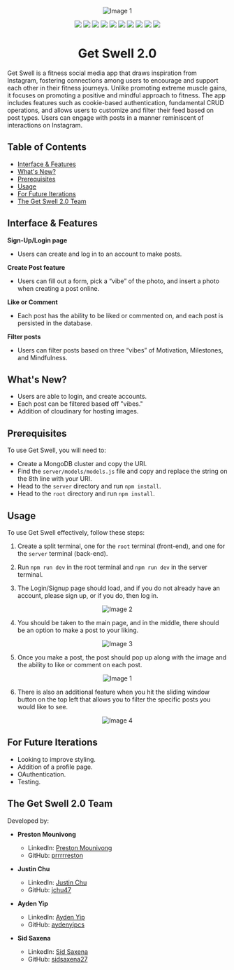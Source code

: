 <p align="center">
  <img src="server/image-assets/1.png" alt="Image 1">
</p>

<p align="center">
  <img src="https://img.shields.io/badge/React-61dafb?style=for-the-badge&logo=react&logoColor=white"> 
  <img src="https://img.shields.io/badge/Node.js-43853d?style=for-the-badge&logo=node.js&logoColor=white"> 
  <img src="https://img.shields.io/badge/Express-000000?style=for-the-badge&logo=express&logoColor=white"> 
  <img src="https://img.shields.io/badge/Material_UI-0081CB?style=for-the-badge&logo=material-ui&logoColor=white"> 
  <img src="https://img.shields.io/badge/CSS-563d7c?style=for-the-badge"> 
  <img src="https://img.shields.io/badge/HTML-e34c26?style=for-the-badge"> 
  <img src="https://img.shields.io/badge/MongoDB-4ea94b?style=for-the-badge&logo=mongodb&logoColor=white"> 
  <img src="https://img.shields.io/badge/Webpack-8dd6f9?style=for-the-badge&logo=webpack&logoColor=white"> 
  <img src="https://img.shields.io/badge/Cookies-326ce5?style=for-the-badge"> 
  <img src="https://img.shields.io/badge/Cloudinary-4285F4?style=for-the-badge&logo=cloudinary&logoColor=white"> 
</p>


<h1 align="center">Get Swell 2.0</h1>

Get Swell is a fitness social media app that draws inspiration from Instagram, fostering connections among users to encourage and support each other in their fitness journeys. Unlike promoting extreme muscle gains, it focuses on promoting a positive and mindful approach to fitness. The app includes features such as cookie-based authentication, fundamental CRUD operations, and allows users to customize and filter their feed based on post types. Users can engage with posts in a manner reminiscent of interactions on Instagram.

## Table of Contents
- [Interface & Features](#interface--features)
- [What's New?](#whats-new)
- [Prerequisites](#prerequisites)
- [Usage](#usage)
- [For Future Iterations](#for-future-iterations)
- [The Get Swell 2.0 Team](#the-get-swell-20-team)

## Interface & Features

**Sign-Up/Login page**
- Users can create and log in to an account to make posts.

**Create Post feature**
- Users can fill out a form, pick a “vibe” of the photo, and insert a photo when creating a post online.

**Like or Comment**
- Each post has the ability to be liked or commented on, and each post is persisted in the database.

**Filter posts**
- Users can filter posts based on three “vibes” of Motivation, Milestones, and Mindfulness.

## What's New?

- Users are able to login, and create accounts.
- Each post can be filtered based off "vibes."
- Addition of cloudinary for hosting images.

## Prerequisites

To use Get Swell, you will need to:

- Create a MongoDB cluster and copy the URI.
- Find the `server/models/models.js` file and copy and replace the string on the 8th line with your URI.
- Head to the `server` directory and run `npm install`.
- Head to the `root` directory and run `npm install`.

## Usage

To use Get Swell effectively, follow these steps:

1. Create a split terminal, one for the `root` terminal (front-end), and one for the `server` terminal (back-end).

2. Run `npm run dev` in the root terminal and `npm run dev` in the server terminal.

3. The Login/Signup page should load, and if you do not already have an account, please sign up, or if you do, then log in.

<p align="center">
  <img src="server/image-assets/2.png" alt="Image 2">
</p>

4. You should be taken to the main page, and in the middle, there should be an option to make a post to your liking.

<p align="center">
  <img src="server/image-assets/3.png" alt="Image 3">
</p>

5. Once you make a post, the post should pop up along with the image and the ability to like or comment on each post.

<p align="center">
  <img src="server/image-assets/1.png" alt="Image 1">
</p>

6. There is also an additional feature when you hit the sliding window button on the top left that allows you to filter the specific posts you would like to see.

<p align="center">
  <img src="server/image-assets/4.png" alt="Image 4">
</p>

## For Future Iterations
- Looking to improve styling.
- Addition of a profile page.
- OAuthentication.
- Testing.

## The Get Swell 2.0 Team

Developed by:

- **Preston Mounivong**
  - LinkedIn: [Preston Mounivong](https://www.linkedin.com/in/prestonmounivong/)
  - GitHub: [prrrrreston](https://github.com/prrrrreston)

- **Justin Chu**
  - LinkedIn: [Justin Chu](https://www.linkedin.com/in/justin-chu-10a70a205/)
  - GitHub: [jchu47](https://github.com/jchu47)

- **Ayden Yip**
  - LinkedIn: [Ayden Yip](https://www.linkedin.com/in/aydenyip/)
  - GitHub: [aydenyipcs](https://github.com/aydenyipcs)

- **Sid Saxena**
  - LinkedIn: [Sid Saxena](https://www.linkedin.com/in/siddhantsaxena27/)
  - GitHub: [sidsaxena27](https://github.com/sidsaxena27)
